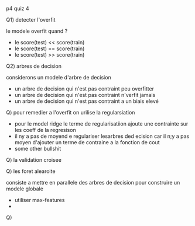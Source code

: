 p4 quiz 4

Q1) detecter l'overfit

le modele overfit quand ?

- le score(test) << score(train)
- le score(test) == score(train)
- le score(test) >> score(train)

Q2) arbres de decision

considerons un modele d'arbre de decision


- un arbre de  decision qui n'est pas contraint peu overfitter
- un arbre de  decision qui n'est pas contraint n'verfit jamais
- un arbre de  decision qui n'est pas contraint a un biais elevé

Q) pour remedier a l'overfit on urilise la regularsiation

- pour le model ridge le terme de regularisatiion ajoute une contrainte sur les coeff de la regresison
- il ny a pas de moyend e regulariser lesarbres ded ecision car il n;y a pas moyen d'ajouter un terme de contraine a la fonction de cout
- some other bullshit

Q) la validation croisee

Q) les foret alearoite

consiste a mettre en parallele des arbres de decision pour construire un modele globale
- utiliser max-features
- 

Q)
